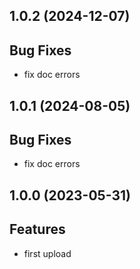 ## 1.0.2 (2024-12-07)

## Bug Fixes

- fix doc errors

## 1.0.1 (2024-08-05)

## Bug Fixes

- fix doc errors

## 1.0.0 (2023-05-31)

## Features

- first upload

